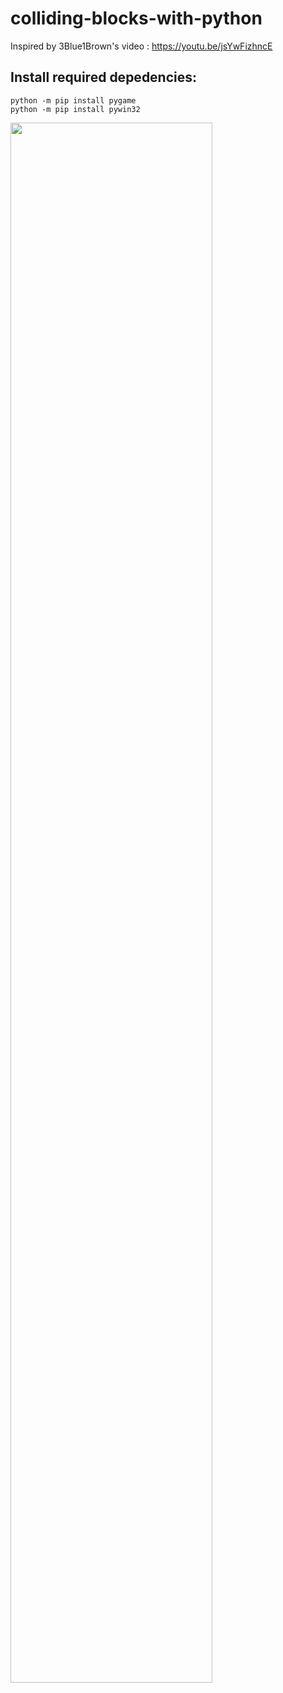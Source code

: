 # colliding-blocks-with-python
Inspired by 3Blue1Brown's video : https://youtu.be/jsYwFizhncE

## Install required depedencies:
```
python -m pip install pygame
python -m pip install pywin32
```

<img src="https://imgur.com/ls5VxVy.png" width=80% height=80%/>
